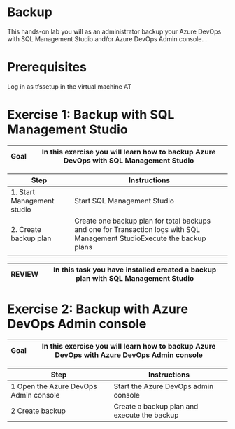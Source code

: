 # Backup

This hands-on lab you will as an administrator backup your Azure DevOps with SQL Management Studio and/or Azure DevOps Admin console.  .

# Prerequisites

Log in as tfssetup in the virtual machine AT

# Exercise 1: Backup with SQL Management Studio

| Goal | In this exercise you will learn how to backup Azure DevOps with SQL Management Studio |
| --- | --- |

| Step | Instructions |
| --- | --- |
| 1. Start Management studio | Start SQL Management Studio |
| 2. Create backup plan | Create one backup plan for total backups and one for Transaction logs with SQL Management StudioExecute the backup plans |
| |   |

| REVIEW | In this task you have installed created a backup plan with SQL Management Studio |
| --- | --- |

# Exercise 2: Backup with Azure DevOps Admin console

| Goal | In this exercise you will learn how to backup Azure DevOps with Azure DevOps Admin console |
| --- | --- |



| Step | Instructions |
| --- | --- |
| 1 Open the Azure DevOps Admin console | Start the Azure DevOps admin console |
| 2 Create backup | Create a backup plan and execute the backup |
